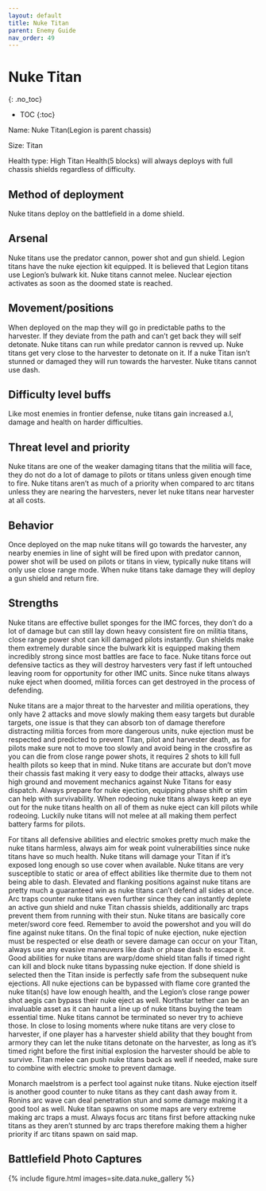 ```yaml
---
layout: default
title: Nuke Titan
parent: Enemy Guide
nav_order: 49
---
```


# Nuke Titan
{: .no_toc}

- TOC
{:toc}

Name: Nuke Titan(Legion is parent chassis)

Size: Titan

Health type: High Titan Health(5 blocks) will always deploys with full chassis shields regardless of difficulty. 

## Method of deployment

Nuke titans deploy on the battlefield in a dome shield.

## Arsenal

Nuke titans use the predator cannon, power shot and gun shield. Legion titans have the nuke ejection kit equipped. It is believed that Legion titans use Legion’s bulwark kit. Nuke titans cannot melee. Nuclear ejection activates as soon as the doomed state is reached. 

## Movement/positions

When deployed on the map they will go in predictable paths to the harvester. If they deviate from the path and can’t get back they will self detonate. Nuke titans can run while predator cannon is revved up. Nuke titans get very close to the harvester to detonate on it. If a nuke Titan isn’t stunned or damaged they will run towards the harvester. Nuke titans cannot use dash.

## Difficulty level buffs

Like most enemies in frontier defense, nuke titans gain increased a.I, damage and health on harder difficulties.

## Threat level and priority 

Nuke titans are one of the weaker damaging titans that the militia will face, they do not do a lot of damage to pilots or titans unless given enough time to fire. Nuke titans aren’t as much of a priority when compared to arc titans unless they are nearing the harvesters, never let nuke titans near harvester at all costs. 

## Behavior

Once deployed on the map nuke titans will go towards the harvester, any nearby enemies in line of sight will be fired upon with predator cannon, power shot will be used on pilots or titans in view, typically nuke titans will only use close range mode. When nuke titans take damage they will deploy a gun shield and return fire. 

## Strengths

Nuke titans are effective bullet sponges for the IMC forces, they don’t do a lot of damage but can still lay down heavy consistent fire on militia titans, close range power shot can kill damaged pilots instantly. Gun shields make them extremely durable since the bulwark kit is equipped making them incredibly strong since most battles are face to face. Nuke titans force out defensive tactics as they will destroy harvesters very fast if left untouched leaving room for opportunity for other IMC units. Since nuke titans always nuke eject when doomed, militia forces can get destroyed in the process of defending. 

Nuke titans are a major threat to the harvester and militia operations, they only have 2 attacks and move slowly making them easy targets but durable targets, one issue is that they can absorb ton of damage therefore distracting militia forces from more dangerous units, nuke ejection must be respected and predicted to prevent Titan, pilot and harvester death, as for pilots make sure not to move too slowly and avoid being in the crossfire as you can die from close range power shots, it requires 2 shots to kill full health pilots so keep that in mind. Nuke titans are accurate but don’t move their chassis fast making it very easy to dodge their attacks, always use high ground and movement mechanics against Nuke Titans for easy dispatch. Always prepare for nuke ejection, equipping phase shift or stim can help with survivability. When rodeoing nuke titans always keep an eye out for the nuke titans health on all of them as nuke eject can kill pilots while rodeoing. Luckily nuke titans will not melee at all making them perfect battery farms for pilots.

For titans all defensive abilities and electric smokes pretty much make the nuke titans harmless, always aim for weak point vulnerabilities since nuke titans have so much health. Nuke titans will damage your Titan if it’s exposed long enough so use cover when available. Nuke titans are very susceptible to static or area of effect abilities like thermite due to them not being able to dash. Elevated and flanking positions against nuke titans are pretty much a guaranteed win as nuke titans can’t defend all sides at once. Arc traps counter nuke titans even further since they can instantly deplete an active gun shield and nuke Titan chassis shields, additionally arc traps prevent them from running with their stun. Nuke titans are basically core meter/sword core feed. Remember to avoid the powershot and you will do fine against nuke titans. On the final topic of nuke ejection, nuke ejection must be respected or else death or severe damage can occur on your Titan, always use any evasive maneuvers like dash or phase dash to escape it. Good abilities for nuke titans are warp/dome shield titan falls if timed right can kill and block nuke titans bypassing nuke ejection. If done shield is selected then the Titan inside is perfectly safe from the subsequent nuke ejections. All nuke ejections can be bypassed with flame core granted the nuke titan(s) have low enough health, and the Legion’s close range power shot aegis can bypass their nuke eject as well. Northstar tether can be an invaluable asset as it can haunt a line up of nuke titans buying the team essential time. Nuke titans cannot be terminated so never try to achieve those. In close to losing moments where nuke titans are very close to harvester, if one player has a harvester shield ability that they bought from armory they can let the nuke titans detonate on the harvester, as long as it’s timed right before the first initial explosion the harvester should be able to survive.
Titan melee can push nuke titans back as well if needed, make sure to combine with electric smoke to prevent damage.

Monarch maelstrom is a perfect tool against nuke titans. Nuke ejection itself is another good counter to nuke titans as they cant dash away from it. Ronins arc wave can deal penetration stun and some damage making it a good tool as well. Nuke titan spawns on some maps are very extreme making arc traps a must. Always focus arc titans first before attacking nuke titans as they aren’t stunned by arc traps therefore making them a higher priority if arc titans spawn on said map. 

## Battlefield Photo Captures

{% include figure.html images=site.data.nuke_gallery %}
